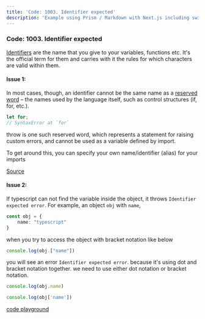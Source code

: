 ```yaml
---
title: 'Code: 1003. Identifier expected'
description: 'Example using Prism / Markdown with Next.js including switching syntax highlighting themes.'
---
```


### Code: 1003. Identifier expected


[Identifiers](https://developer.mozilla.org/en-US/docs/Glossary/Identifier) are the name that you give to your variables, functions etc. It's the official term for them and carries with it the rules for which characters are valid within them.

#### Issue 1:

In most cases, though, an identifier cannot be the same name as a [reserved word](https://www.w3schools.com/js/js_reserved.asp) – the names used by the language itself, such as control structures (if, for, etc.).


```js
let for;
// SyntaxError at `for`
```

throw is one such reserved word, which represents a statement for raising custom errors, and cannot be used as a variable defined by import.

To get around this, you can specify your own name/identifier (alias) for your imports

[Source](https://stackoverflow.com/a/50554004/7796120)

#### Issue 2:

If typescript can not find the variable inside the object, it throws `Identifier expected error`. For example, an object `obj` with `name`,

```ts
const obj = {
    name: "typescript"
}
```

when you try to access the object with bracket notation like below

```ts
console.log(obj.["name"])
```

you will see an error `Identifier expected error`. because it's using dot and bracket notation together. we need to use either dot notation or bracket notation.

```ts
console.log(obj.name)

console.log(obj['name'])
```


[code playground](https://www.typescriptlang.org/play?#code/MYewdgzgLgBCBGArGBeGBvAUDHMwEMBbAUwC4YAiAc3zGIgAsLMBfTTUSEAG2IDpuIKgAoEiPgG0KBEhQC6ASiA)
